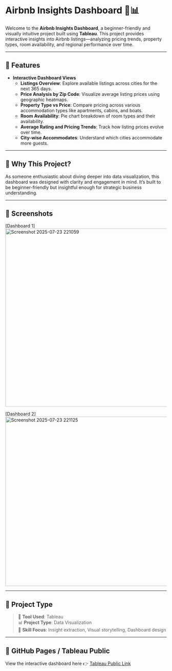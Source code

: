 # Airbnb Insights Dashboard 🏡📊

Welcome to the **Airbnb Insights Dashboard**, a beginner-friendly and visually intuitive project built using **Tableau**. This project provides interactive insights into Airbnb listings—analyzing pricing trends, property types, room availability, and regional performance over time.

---

## 🚀 Features

- **Interactive Dashboard Views**
  - **Listings Overview**: Explore available listings across cities for the next 365 days.
  - **Price Analysis by Zip Code**: Visualize average listing prices using geographic heatmaps.
  - **Property Type vs Price**: Compare pricing across various accommodation types like apartments, cabins, and boats.
  - **Room Availability**: Pie chart breakdown of room types and their availability.
  - **Average Rating and Pricing Trends**: Track how listing prices evolve over time.
  - **City-wise Accommodates**: Understand which cities accommodate more guests.

---

## 🌟 Why This Project?

As someone enthusiastic about diving deeper into data visualization, this dashboard was designed with clarity and engagement in mind. It’s built to be beginner-friendly but insightful enough for strategic business understanding.

---

## 📸 Screenshots

[Dashboard 1]<img width="1160" height="556" alt="Screenshot 2025-07-23 221059" src="https://github.com/user-attachments/assets/f1f580e6-38d9-405b-aed0-2d962006dc4f" />

[Dashboard 2]<img width="1128" height="529" alt="Screenshot 2025-07-23 221125" src="https://github.com/user-attachments/assets/bf24581c-e452-468d-b444-0c920c262a2c" />

---

## 📂 Project Type

> 🧰 **Tool Used**: Tableau  
> 📊 **Project Type**: Data Visualization  
> 🧠 **Skill Focus**: Insight extraction, Visual storytelling, Dashboard design  

---

## 🔗 GitHub Pages / Tableau Public

View the interactive dashboard here 👉 [Tableau Public Link](https://public.tableau.com/app/profile/shruti.chavan2737/viz/Airbnb_dashboard_17527486093770/Dashboard1?publish=yes&showOnboarding=true) 



